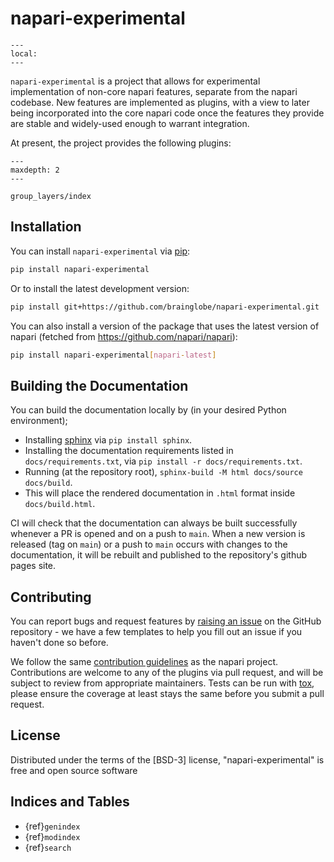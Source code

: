 # napari-experimental

```{contents}
---
local:
---
```

`napari-experimental` is a project that allows for experimental implementation of non-core napari features, separate from the napari codebase.
New features are implemented as plugins, with a view to later being incorporated into the core napari code once the features they provide are stable and widely-used enough to warrant integration.

At present, the project provides the following plugins:

```{toctree}
---
maxdepth: 2
---

group_layers/index
```

## Installation

You can install `napari-experimental` via [pip](https://pypi.org/project/pip/):

```bash
pip install napari-experimental
```

Or to install the latest development version:

```bash
pip install git+https://github.com/brainglobe/napari-experimental.git
```

You can also install a version of the package that uses the latest version of napari (fetched from <https://github.com/napari/napari>):

```bash
pip install napari-experimental[napari-latest]
```

## Building the Documentation

You can build the documentation locally by (in your desired Python environment);

- Installing [sphinx](https://www.sphinx-doc.org/en/master/) via `pip install sphinx`.
- Installing the documentation requirements listed in `docs/requirements.txt`, via `pip install -r docs/requirements.txt`.
- Running (at the repository root), `sphinx-build -M html docs/source docs/build`.
- This will place the rendered documentation in `.html` format inside `docs/build.html`.

CI will check that the documentation can always be built successfully whenever a PR is opened and on a push to `main`.
When a new version is released (tag on `main`) or a push to `main` occurs with changes to the documentation, it will be rebuilt and published to the repository's github pages site.

## Contributing

You can report bugs and request features by [raising an issue](https://github.com/brainglobe/napari-experimental/issues/23) on the GitHub repository - we have a few templates to help you fill out an issue if you haven't done so before.

We follow the same [contribution guidelines](https://napari.org/stable/developers/index.html) as the napari project.
Contributions are welcome to any of the plugins via pull request, and will be subject to review from appropriate maintainers.
Tests can be run with [tox](https://tox.readthedocs.io/en/latest/), please ensure the coverage at least stays the same before you submit a pull request.

## License

Distributed under the terms of the [BSD-3] license, "napari-experimental" is free and open source software

## Indices and Tables

- {ref}`genindex`
- {ref}`modindex`
- {ref}`search`
